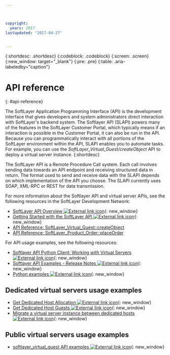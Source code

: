 ```yaml
---



copyright:
  years: 2017
lastupdated: "2017-04-27"


---
```


{:shortdesc: .shortdesc}
{:codeblock: .codeblock}
{:screen: .screen}
{:new_window: target="_blank"}
{:pre: .pre}
{:table: .aria-labeledby="caption"}

# API reference
{: #api-reference} 

The SoftLayer Application Programming Interface (API) is the development interface that gives developers and system administrators direct interaction with SoftLayer's backend system. The Softlayer API (SLAPI) powers many of the features in the SoftLayer Customer Portal, which typically means if an interaction is possible in the Customer Portal, it can also be run in the API. Because you can programmatically interact with all portions of the SoftLayer environment within the API, SLAPI enables you to automate tasks. For example, you can use the *SoftLayer_Virtual_Guest/createObject* API to deploy a virtual server instance.
{:shortdesc}

The SoftLayer API is a Remote Procedure Call system. Each call involves sending data towards an API endpoint and receiving structured data in return. The format used to send and receive data with the SLAPI depends on which implementation of the API you choose. The
SLAPI currently uses SOAP, XML-RPC or REST for data transmission.

For more information about the Softlayer API and virtual server APIs, see the following resources in the SoftLayer Development Network:
* [SoftLayer API Overview ![External link icon](../icons/launch-glyph.svg "External link icon")](https://sldn.softlayer.com/article/softlayer-api-overview){: new_window} 
* [Getting Started with the SoftLayer API ![External link icon](../icons/launch-glyph.svg "External link icon")](http://sldn.softlayer.com/article/getting-started){: new_window}
* [API Reference: SoftLayer_Virtual_Guest::createObject](http://sldn.softlayer.com/reference/services/softlayer_virtual_guest/createobject)
* [API Reference: SoftLayer_Product_Order::placeOrder](http://sldn.softlayer.com/reference/services/SoftLayer_Product_Order/placeOrder)

For API usage examples, see the following resources:
* [Softlayer API Python Client: Working with Virtual Servers ![External link icon](../icons/launch-glyph.svg "External link icon")](http://softlayer-python.readthedocs.io/en/latest/cli/vs.html){: new_window}
* [Softlayer API Examples - Release Notes ![External link icon](../icons/launch-glyph.svg "External link icon")](https://softlayer.github.io/){: new_window}
* [Python examples ![External link icon](../icons/launch-glyph.svg "External link icon")](https://softlayer.github.io/python/){: new_window}

## Dedicated virtual servers usage examples
* [Get Dedicated Host Allocation ![External link icon](../icons/launch-glyph.svg "External link icon")](https://softlayer.github.io/python/getdedihostallocation/){: new_window}
* [Get Dedicated Host Guests ![External link icon](../icons/launch-glyph.svg "External link icon")](https://softlayer.github.io/python/getdedicatedhostguests/){: new_window}
* [Migrate a virtual server instance between dedicated hosts ![External link icon](../icons/launch-glyph.svg "External link icon")](https://softlayer.github.io/python/migratededicatedinstance/){: new_window}

## Public virtual servers usage examples
* [softlayer_virtual_guest API examples ![External link icon](../icons/launch-glyph.svg "External link icon")](https://softlayer.github.io/classes/softlayer_virtual_guest/){: new_window}
